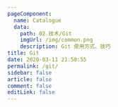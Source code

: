 ```yaml
---
pageComponent:
  name: Catalogue
  data:
    path: 02.技术/Git
    imgUrl: /img/common.png
    description: Git 使用方式、技巧
title: Git
date: 2020-03-11 21:50:55
permalink: /git/
sidebar: false
article: false
comment: false
editLink: false
---
```

